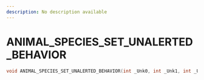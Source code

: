 ```yaml
---
description: No description available 
---
```


# ANIMAL_SPECIES_SET_UNALERTED_BEHAVIOR

```cpp
void ANIMAL_SPECIES_SET_UNALERTED_BEHAVIOR(int _Unk0, int _Unk1, int _Unk2, int _Unk3);
```
